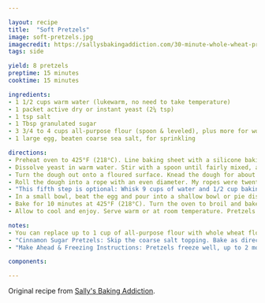 ```yaml
---

layout: recipe
title:  "Soft Pretzels"
image: soft-pretzels.jpg
imagecredit: https://sallysbakingaddiction.com/30-minute-whole-wheat-pretzels/#tasty-recipes-76635
tags: side

yield: 8 pretzels
preptime: 15 minutes
cooktime: 15 minutes

ingredients:
- 1 1/2 cups warm water (lukewarm, no need to take temperature)
- 1 packet active dry or instant yeast (2¼ tsp)
- 1 tsp salt
- 1 Tbsp granulated sugar
- 3 3/4 to 4 cups all-purpose flour (spoon & leveled), plus more for work surface
- 1 large egg, beaten coarse sea salt, for sprinkling

directions:
- Preheat oven to 425°F (218°C). Line baking sheet with a silicone baking mat or parchment paper. The pretzels can stick to parchment, so give it a light spray with nonstick spray or lightly grease with butter. Set aside.
- Dissolve yeast in warm water. Stir with a spoon until fairly mixed, about 1 minute. Some clusters of yeast will remain. Add salt and sugar; stir until fairly combined. Slowly add 3 cups of flour, 1 cup at a time. Mix with a wooden spoon until dough is thick. Add 3/4 cup more flour until the dough is no longer sticky. If it is still sticky, add up to 1/2 cup more. Poke the dough with your finger – if it bounces back, it is ready to knead.
- Turn the dough out onto a floured surface. Knead the dough for about 3 minutes and shape into a ball. With a sharp knife, cut ball of dough into 1/3 cup sections. This measurement does not have to be exact – use as much or little dough for each pretzel as you wish – the size of the pretzel is completely up to you.
- Roll the dough into a rope with an even diameter. My ropes were twenty inches long. This measurement will depend how large you want the pretzels. Once you have your long rope, take the ends and draw them together so the dough forms a circle. Twist the ends, then bring them towards yourself and press them down into a pretzel shape. See above for link to visual instructions.
- "This fifth step is optional: Whisk 9 cups of water and 1/2 cup baking soda together in a large pot. Bring to a boil. Place a pretzel onto a large slotted spatula and dip into the boiling water for 20-30 seconds. Any more than that and your pretzels will have a metallic taste. The pretzel will float. Lift the pretzel out of the water and allow as much of the excess water to drip off. Place pretzel onto prepared baking sheet. Repeat with the rest of the pretzels."
- In a small bowl, beat the egg and pour into a shallow bowl or pie dish. Dunk the shaped pretzel into the egg wash (both sides). Place on baking sheet and sprinkle with salt.
- Bake for 10 minutes at 425°F (218°C). Turn the oven to broil and bake for 5 more minutes to brown the tops. Watch closely to avoid burning. I do the 5 minute broil no matter if I do step 5 or not.
- Allow to cool and enjoy. Serve warm or at room temperature. Pretzels may be stored in an airtight container or zipped top bag for up to 3 days (will lose softness).

notes: 
- You can replace up to 1 cup of all-purpose flour with whole wheat flour.
- "Cinnamon Sugar Pretzels: Skip the coarse salt topping. Bake as directed. Meanwhile, melt 4 Tbsp of unsalted or salted butter (your choice). Brush the baked and warm pretzels with melted butter then dip the tops into a mix of cinnamon and sugar. I usually use 3/4 cup of granulated sugar and 1 1/2 teaspoons cinnamon. Cinnamon sugar pretzels are best served that day because due to the melted butter topping, they become soggy after a few hours."
- "Make Ahead & Freezing Instructions: Pretzels freeze well, up to 2 months. To reheat, bake frozen pretzels at 350°F (177°C) for 20 minutes or until warmed through. The prepared pretzel dough can be refrigerated for up to one day or frozen in an airtight container for 2-3 months. Thaw frozen dough in the refrigerator overnight. Refrigerated dough can be shaped into pretzels while still cold, but allow some extra time for the pretzels to puff up before the baking soda bath and baking."

components:

---
```


Original recipe from [Sally's Baking Addiction](https://sallysbakingaddiction.com/30-minute-whole-wheat-pretzels/#tasty-recipes-76635).